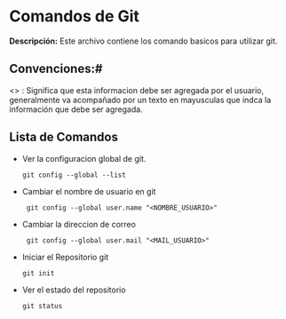 # Comandos de Git

**Descripción:** Este archivo contiene los comando basicos para utilizar git.

## Convenciones:#
 <> : Significa que esta informacion debe ser agregada por el usuario, generalmente va acompañado por un texto en mayusculas que indca la información que debe ser agregada.

## Lista de Comandos

* Ver la configuracion global de git.

    `git config --global --list`
* Cambiar el nombre de usuario en git

     ` git config --global user.name "<NOMBRE_USUARIO>"`

* Cambiar la direccion de correo

    ` git config --global user.mail "<MAIL_USUARIO>"`

* Iniciar el Repositorio git

    `git init`

* Ver el estado del repositorio

    `git status`


